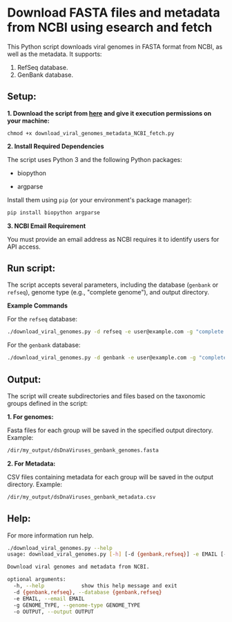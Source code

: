 # Download FASTA files and metadata from NCBI using esearch and fetch

This Python script downloads viral genomes in FASTA format from NCBI, as well as the metadata. It supports:
1. RefSeq database.
2. GenBank database.

## **Setup:**

**1. Download the script from [here](https://github.com/agudeloromero/Download_fasta_NCBI/blob/main/Download_fasta_metadata_fetch/download_viral_genomes_metadata_NCBI_fetch.py) and give it execution permissions on your machine:**
```
chmod +x download_viral_genomes_metadata_NCBI_fetch.py
```

**2. Install Required Dependencies**

The script uses Python 3 and the following Python packages:

* biopython

* argparse

Install them using `pip` (or your environment's package manager):
```bash
pip install biopython argparse
```

**3. NCBI Email Requirement**

You must provide an email address as NCBI requires it to identify users for API access.

## **Run script:**

The script accepts several parameters, including the database (`genbank` or `refseq`), genome type (e.g., "complete genome"), and output directory.

**Example Commands**

For the `refseq` database:
```bash
./download_viral_genomes.py -d refseq -e user@example.com -g "complete genome" -o /path/to/output_directory
```

For the `genbank` database:
```bash
./download_viral_genomes.py -d genbank -e user@example.com -g "complete genome" -o /path/to/output_directory
```

## **Output:**

The script will create subdirectories and files based on the taxonomic groups defined in the script:

**1. For genomes:**

Fasta files for each group will be saved in the specified output directory. Example:
```bash
/dir/my_output/dsDnaViruses_genbank_genomes.fasta
```

**2. For Metadata:**

CSV files containing metadata for each group will be saved in the output directory. Example:
```bash
/dir/my_output/dsDnaViruses_genbank_metadata.csv
```

## **Help:**

For more information run help.
```bash
./download_viral_genomes.py --help
usage: download_viral_genomes.py [-h] [-d {genbank,refseq}] -e EMAIL [-g GENOME_TYPE] [-o OUTPUT]

Download viral genomes and metadata from NCBI.

optional arguments:
  -h, --help            show this help message and exit
  -d {genbank,refseq}, --database {genbank,refseq}
  -e EMAIL, --email EMAIL
  -g GENOME_TYPE, --genome-type GENOME_TYPE
  -o OUTPUT, --output OUTPUT
```
